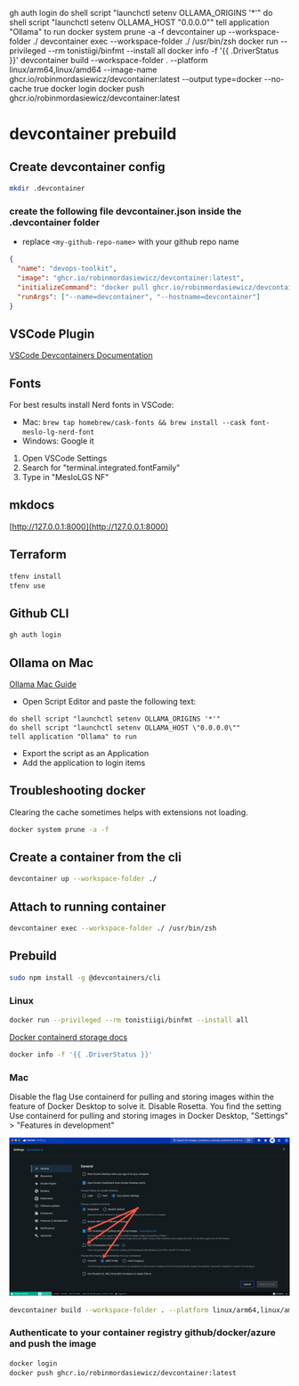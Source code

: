 gh auth login
do shell script "launchctl setenv OLLAMA_ORIGINS '*'"
do shell script "launchctl setenv OLLAMA_HOST \"0.0.0.0\""
tell application "Ollama" to run
docker system prune -a -f
devcontainer up --workspace-folder ./
devcontainer exec --workspace-folder ./ /usr/bin/zsh
docker run --privileged --rm tonistiigi/binfmt --install all
docker info -f '{{ .DriverStatus }}'
devcontainer build --workspace-folder . --platform linux/arm64,linux/amd64 --image-name ghcr.io/robinmordasiewicz/devcontainer:latest --output type=docker --no-cache true
docker login
docker push ghcr.io/robinmordasiewicz/devcontainer:latest

# devcontainer prebuild

## Create devcontainer config

```bash
mkdir .devcontainer
```

### create the following file devcontainer.json inside the .devcontainer folder

* replace `<my-github-repo-name>` with your github repo name

```json
{
  "name": "devops-toolkit",
  "image": "ghcr.io/robinmordasiewicz/devcontainer:latest",
  "initializeCommand": "docker pull ghcr.io/robinmordasiewicz/devcontainer:latest",
  "runArgs": ["--name=devcontainer", "--hostname=devcontainer"]
}
```

## VSCode Plugin

[VSCode Devcontainers Documentation](https://code.visualstudio.com/docs/devcontainers/containers)

## Fonts

For best results install Nerd fonts in VSCode:

- Mac: `brew tap homebrew/cask-fonts && brew install --cask font-meslo-lg-nerd-font`
- Windows: Google it

1. Open VSCode Settings
2. Search for "terminal.integrated.fontFamily"
3. Type in "MesloLGS NF"

## mkdocs

[http://127.0.0.1:8000](http://127.0.0.1:8000)

## Terraform

```bash
tfenv install
tfenv use
```

## Github CLI

```bash
gh auth login
```

## Ollama on Mac

[Ollama Mac Guide](https://nonsequiturs.com/posts/run-ollama-in-the-menu-bar-on-macos-with-custom-host-bindings/?s=%23YOUREWELCOME)

* Open Script Editor and paste the following text:

```applescript
do shell script "launchctl setenv OLLAMA_ORIGINS '*'"
do shell script "launchctl setenv OLLAMA_HOST \"0.0.0.0\""
tell application "Ollama" to run
```

* Export the script as an Application
* Add the application to login items

## Troubleshooting docker

Clearing the cache sometimes helps with extensions not loading.

```bash
docker system prune -a -f
```

## Create a container from the cli

```bash
devcontainer up --workspace-folder ./
```

## Attach to running container

```bash
devcontainer exec --workspace-folder ./ /usr/bin/zsh
```

## Prebuild

```bash
sudo npm install -g @devcontainers/cli
```

### Linux

```bash
docker run --privileged --rm tonistiigi/binfmt --install all
```

[Docker containerd storage docs](https://docs.docker.com/storage/containerd/)

```bash
docker info -f '{{ .DriverStatus }}'
```

### Mac

Disable the flag Use containerd for pulling and storing images within the feature of Docker Desktop to solve it.
Disable Rosetta.
You find the setting Use containerd for pulling and storing images in Docker Desktop, "Settings" > "Features in development"

![Docker Desktop Mac](./docker-desktop-settings.png)

```bash
devcontainer build --workspace-folder . --platform linux/arm64,linux/amd64 --image-name ghcr.io/robinmordasiewicz/devcontainer:latest --output type=docker --no-cache true
```

### Authenticate to your container registry github/docker/azure and push the image

```bash
docker login
docker push ghcr.io/robinmordasiewicz/devcontainer:latest
```
